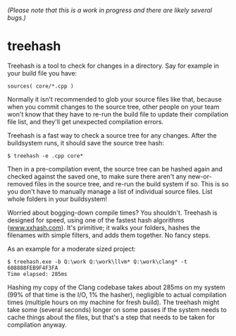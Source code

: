 
*(Please note that this is a work in progress and there are likely several bugs.)*
# treehash
Treehash is a tool to check for changes in a directory. Say for example in your build file you have:

    sources( core/*.cpp )

Normally it isn't recommended to glob your source files like that, because when you commit changes to the source tree, other people on your team won't know that they have to re-run the build file to update their compilation file list, and they'll get unexpected compilation errors.

Treehash is a fast way to check a source tree for any changes. After the buildsystem runs, it should save the source tree hash:

    $ treehash -e .cpp core*

Then in a pre-compilation event, the source tree can be hashed again and checked against the saved one, to make sure there aren't any new-or-removed files in the source tree, and re-run the build system if so. This is so you don't have to manually manage a list of individual source files. List whole folders in your buildsystem!

Worried about bogging-down compile times? You shouldn't. Treehash is designed for speed, using one of the fastest hash algorithms (www.xxhash.com). It's primitive; it walks your folders, hashes the filenames with simple filters, and adds them together. No fancy steps.

As an example for a moderate sized project:

    $ treehash.exe -b Q:\work Q:\work\llvm* Q:\work\clang* -t
    608888FEB9F4F3FA
    Time elapsed: 285ms

Hashing my copy of the Clang codebase takes about 285ms on my system (99% of that time is the I/O, 1% the hasher), negligible to actual compilation times (multiple hours on my machine for fresh build). The treehash might take some (several seconds) longer on some passes if the system needs to cache things about the files, but that's a step that needs to be taken for compilation anyway.
